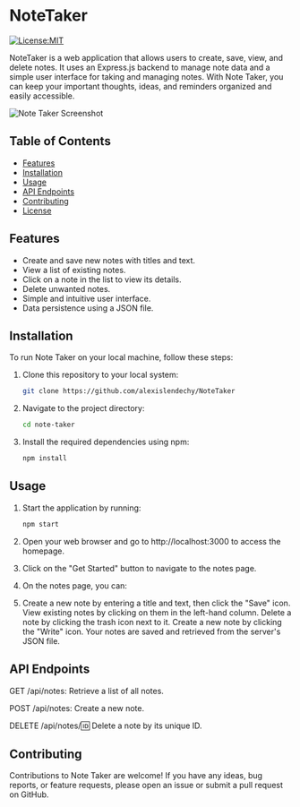 # NoteTaker

[![License:MIT](https://img.shields.io/badge/License-MIT-yellow.svg)](https://opensource.org/license/mit/)


NoteTaker is a web application that allows users to create, save, view, and delete notes. It uses an Express.js backend to manage note data and a simple user interface for taking and managing notes. With Note Taker, you can keep your important thoughts, ideas, and reminders organized and easily accessible.

![Note Taker Screenshot](/NoteTaker/Screenshot.png)

## Table of Contents

- [Features](#features)
- [Installation](#installation)
- [Usage](#usage)
- [API Endpoints](#api-endpoints)
- [Contributing](#contributing)
- [License](#license)

## Features

- Create and save new notes with titles and text.
- View a list of existing notes.
- Click on a note in the list to view its details.
- Delete unwanted notes.
- Simple and intuitive user interface.
- Data persistence using a JSON file.

## Installation

To run Note Taker on your local machine, follow these steps:

1. Clone this repository to your local system:

   ```bash
   git clone https://github.com/alexislendechy/NoteTaker

2. Navigate to the project directory:
    
    ```bash
   cd note-taker

3. Install the required dependencies using npm:
   
    ```bash
   npm install

## Usage

1. Start the application by running:

   ```bash
   npm start

2. Open your web browser and go to http://localhost:3000 to access the homepage.


3. Click on the "Get Started" button to navigate to the notes page.

4. On the notes page, you can:

5. Create a new note by entering a title and text, then click the "Save" icon.
View existing notes by clicking on them in the left-hand column.
Delete a note by clicking the trash icon next to it.
Create a new note by clicking the "Write" icon.
Your notes are saved and retrieved from the server's JSON file.

## API Endpoints

GET /api/notes: Retrieve a list of all notes.

POST /api/notes: Create a new note.

DELETE /api/notes/:id: Delete a note by its unique ID.

## Contributing
Contributions to Note Taker are welcome! If you have any ideas, bug reports, or feature requests, please open an issue or submit a pull request on GitHub.




